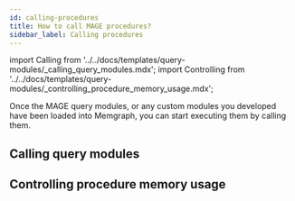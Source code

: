 ```yaml
---
id: calling-procedures
title: How to call MAGE procedures? 
sidebar_label: Calling procedures
---
```


import Calling from '../../docs/templates/query-modules/_calling_query_modules.mdx';
import Controlling from '../../docs/templates/query-modules/_controlling_procedure_memory_usage.mdx';

Once the MAGE query modules, or any custom modules you developed have been
loaded into Memgraph, you can start executing them by calling them.

## Calling query modules

<Calling/>

## Controlling procedure memory usage

<Controlling/>